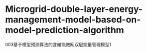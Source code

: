 # Microgrid-double-layer-energy-management-model-based-on-model-prediction-algorithm
003基于模型预测算法的含储能微网双层能量管理模型1
